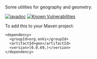 Some utilities for geography and geometry.

[![javadoc](https://javadoc.io/badge2/org.enki/geo/javadoc.svg)](https://javadoc.io/doc/org.enki/geo)
[![Known Vulnerabilities](https://snyk.io/test/github/mcculley/org.enki.geo/badge.svg)](https://snyk.io/test/github/mcculley/org.enki.geo)

To add this to your Maven project:

```
<dependency>
  <groupId>org.enki</groupId>
  <artifactId>geo</artifactId>
  <version>[0.0.69,)</version>
</dependency>
```
